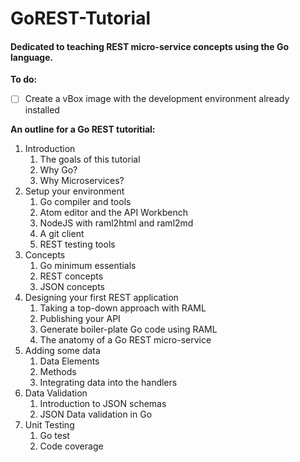 # GoREST-Tutorial
#### Dedicated to teaching REST micro-service concepts using the Go language.

**To do:**
- [ ] Create a vBox image with the development environment already installed

**An outline for a Go REST tutoritial:**
1. Introduction
   1. The goals of this tutorial
   2. Why Go?
   3. Why Microservices?
2. Setup your environment
   1. Go compiler and tools
   2. Atom editor and the API Workbench
   3. NodeJS with raml2html and raml2md
   4. A git client
   5. REST testing tools
3. Concepts
   1. Go minimum essentials
   2. REST concepts
   3. JSON concepts
4. Designing your first REST application
   1. Taking a top-down approach with RAML
   2. Publishing your API
   3. Generate boiler-plate Go code using RAML
   4. The anatomy of a Go REST micro-service
5. Adding some data
   1. Data Elements
   2. Methods
   3. Integrating data into the handlers
6. Data Validation
   1. Introduction to JSON schemas
   2. JSON Data validation in Go
7. Unit Testing
   1. Go test
   2. Code coverage

